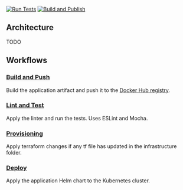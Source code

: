 [![Run Tests](https://github.com/rsilveira65/terraform-playground/actions/workflows/run_linter_and_tests.yaml/badge.svg)](https://github.com/rsilveira65/terraform-playground/actions/workflows/run_linter_and_tests.yaml) [![Build and Publish](https://github.com/rsilveira65/terraform-playground/actions/workflows/build_and_push.yaml/badge.svg)](https://github.com/rsilveira65/terraform-playground/actions/workflows/build_and_push.yaml)



## Architecture 
TODO

## Workflows
### [Build and Push](.github/workflows/build_and_push.yaml)
Build the application artifact and push it to the [Docker Hub registry](https://hub.docker.com/r/rsilveira65/hearst_tha).

### [Lint and Test](.github/workflows/run_linter_and_tests.yaml)
Apply the linter and run the tests. Uses ESLint and Mocha.

### [Provisioning](.github/workflows/provisioning.yaml)
Apply terraform changes if any tf file has updated in the infrastructure folder.

### [Deploy](.github/workflows/deploy.yaml)
Apply the application Helm chart to the Kubernetes cluster.